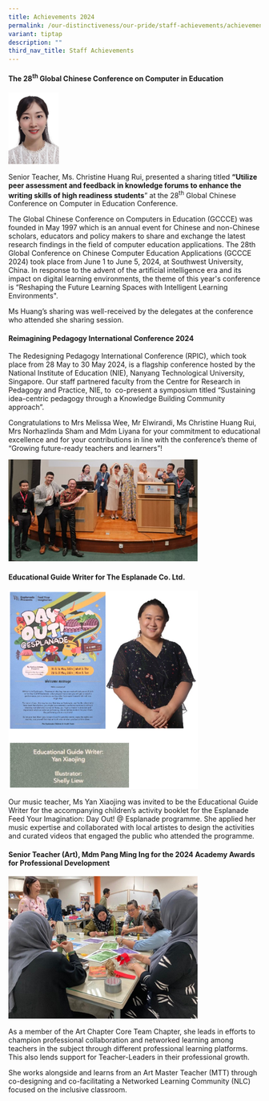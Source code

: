 ```yaml
---
title: Achievements 2024
permalink: /our-distinctiveness/our-pride/staff-achievements/achievements-2024/
variant: tiptap
description: ""
third_nav_title: Staff Achievements
---
```

<h4><strong>The 28<sup>th</sup> Global Chinese Conference on Computer in Education</strong></h4>
<p></p>
<div class="isomer-image-wrapper">
<img style="width: 20%;" height="auto" width="100%" alt="" src="/images/MTL/huangrui.png">
</div>
<p></p>
<p>Senior Teacher, Ms. Christine Huang Rui, presented a sharing titled <strong>“Utilize peer assessment and feedback in knowledge forums to enhance the writing skills of high readiness students</strong>”
at the 28<sup>th</sup> Global Chinese Conference on Computer in Education
Conference.&nbsp;</p>
<p>The Global Chinese Conference on Computers in Education (GCCCE) was founded
in May 1997 which is an annual event for Chinese and non-Chinese scholars,
educators and policy makers to share and exchange the latest research findings
in the field of computer education applications. The 28th Global Conference
on Chinese Computer Education Applications (GCCCE 2024) took place from
June 1 to June 5, 2024, at Southwest University, China. In response to
the advent of the artificial intelligence era and its impact on digital
learning environments, the theme of this year's conference is “Reshaping
the Future Learning Spaces with Intelligent Learning Environments".</p>
<p>Ms Huang’s sharing was well-received by the delegates at the conference
who attended she sharing session.</p>
<h4><strong>Reimagining Pedagogy International Conference 2024</strong></h4>
<p>The Redesigning Pedagogy International Conference (RPIC), which took place
from 28 May to 30 May 2024, is a flagship conference hosted by the National
Institute of Education (NIE), Nanyang Technological University, Singapore.
Our staff partnered faculty from the Centre for Research in Pedagogy and
Practice, NIE, to &nbsp;co-present a symposium titled “Sustaining idea-centric
pedagogy through a Knowledge Building Community approach”.</p>
<p>Congratulations to Mrs Melissa Wee, Mr Elwirandi, Ms Christine Huang Rui,
Mrs Norhazlinda Sham and Mdm Liyana for your commitment to educational
excellence and for your contributions in line with the conference’s theme
of “Growing future-ready teachers and learners”!</p>
<div class="isomer-image-wrapper">
<img style="width: 75%;" height="auto" width="100%" alt="" src="/images/Math/pic.jpg">
</div>
<h4><strong>Educational Guide Writer for The Esplanade Co. Ltd.</strong></h4>
<div class="isomer-image-wrapper">
<img style="width: 75%;" height="auto" width="100%" alt="" src="/images/Aesthetics/photo1.png">
</div>
<p>Our music teacher, Ms Yan Xiaojing was invited to be the Educational Guide
Writer for the accompanying children’s activity booklet for the Esplanade
Feed Your Imagination: Day Out! @ Esplanade programme. She applied her
music expertise and collaborated with local artistes to design the activities
and curated videos that engaged the public who attended the programme.</p>
<h4><strong>Senior Teacher (Art), Mdm Pang Ming Ing for the 2024 Academy Awards for Professional Development</strong></h4>
<div class="isomer-image-wrapper">
<img style="width: 75%;" height="auto" width="100%" alt="" src="/images/Aesthetics/photo3.jpg">
</div>
<p>As a member of the Art Chapter Core Team Chapter, she leads in efforts
to champion professional collaboration and networked learning among teachers
in the subject through different professional learning platforms. This
also lends support for Teacher-Leaders in their professional growth.</p>
<p>She works alongside and learns from an Art Master Teacher (MTT) through
co-designing and co-facilitating a Networked Learning Community (NLC) focused
on the inclusive classroom.</p>